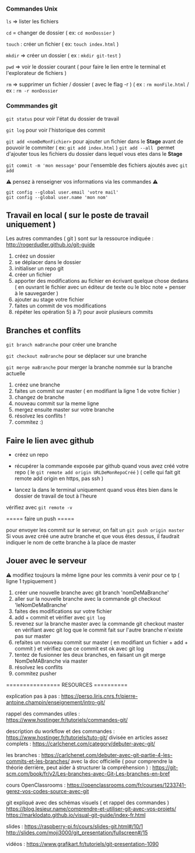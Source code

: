  ### Commandes Unix
```ls``` => lister les fichiers 

```cd``` = changer de dossier ( ex: ```cd monDossier``` ) 

```touch``` : créer un fichier  ( ex: ```touch index.html``` ) 

```mkdir``` => créer un dossier ( ex : ```mkdir git-test``` )

```pwd``` => voir le dossier courant ( pour faire le lien entre le terminal et l'explorateur de fichiers )

```rm``` => supprimer un fichier / dossier ( avec le flag -r ) 
( ex : ```rm monFile.html``` / ex : ```rm -r monDossier```

### Commmandes git

```git status``` pour voir l'état du dossier de travail

```git log``` pour voir l'historique des commit

```git add <nomDeMonFichier>``` pour ajouter un fichier dans le **Stage** avant de pouvoir le commiter ( ex: ```git add index.html``` ) 
```git add --all ``` permet d'ajouter tous les fichiers du dossier dans lequel vous etes dans le **Stage**

```git commit -m 'mon message'``` pour l'ensemble des fichiers ajoutés avec ```git add```



:warning: pensez à renseigner vos informations via les commandes :warning: 
    
    git config --global user.email 'votre mail'
    git config --global user.name 'mon nom'
    
    
    
 Travail en local ( sur le poste de travail uniquement )
 ----

Les autres commandes ( git ) sont sur la ressource indiquée : http://rogerdudler.github.io/git-guide

1) créez un dossier 
2) se déplacer dans le dossier
3) initialiser un repo git
4) créer un fichier 
5) apporter des modifications au fichier en écrivant quelque chose dedans ( en ouvrant le fichier avec un éditeur de texte ou le bloc note + penser à le sauvegarder )
6) ajouter au stage votre fichier 
7) faites un commit de vos modifications
8) répéter les opération 5) à 7) pour avoir plusieurs commits 

Branches et conflits 
------

```git branch maBranche``` pour créer une branche

```git checkout maBranche``` pour se déplacer sur une branche

```git merge maBranche```  pour merger la branche nommée sur la branche actuelle

1) créez une branche
2) faites un commit sur master ( en modifiant la ligne 1 de votre fichier )
3) changez de branche 
4) nouveau commit sur la meme ligne 
5) mergez ensuite master sur votre branche
6) résolvez les conflits !
7) commitez :)




Faire le lien avec github 
------

- créez un repo
- récupérer la commande exposée par github quand vous avez créé votre repo ( le ```git remote add origin URLDeMonRepoCréé``` )
( celle qui fait git remote add origin en https, pas ssh )

- lancez la dans le terminal uniquement quand vous êtes bien dans le dossier de travail de tout à l'heure

vérifiez avec ```git remote -v```


===== faire un push =====

pour envoyer les commit sur le serveur, on fait un ```git push origin master```
Si vous avez créé une autre branche et que vous êtes dessus, il faudrait indiquer le nom de cette branche à la place de master



Jouer avec le serveur
-------

:warning: modifiez toujours la même ligne pour les commits à venir pour ce tp ( ligne 1 typiquement )

1) créer une nouvelle branche avec 
git branch 'nomDeMaBranche'
2) aller sur la nouvelle branche avec la commande git checkout 'leNomDeMaBranche'
3) faites des modifications sur votre fichier
4) add + commit et vérifier avec ```git log```
5) revenez sur la branche master avec  la commande git checkout master en vérifiant avec git log que le commit fait sur l'autre branche n'existe pas sur master
6) refaites un nouveau commit sur master ( en modifiant un fichier + add + commit ) et vérifiez que ce commit est ok avec git log
7) tentez de fusionner les deux branches, en faisant un git merge NomDeMABranche via master
8) résolvez les conflits 
9) commitez pusher


================ RESOURCES ==========

explication pas à pas :
https://perso.liris.cnrs.fr/pierre-antoine.champin/enseignement/intro-git/

rappel des commandes utiles : 
https://www.hostinger.fr/tutoriels/commandes-git/

description du workflow et des commandes :
https://www.hostinger.fr/tutoriels/tuto-git/
divisée en articles assez complets : https://carlchenet.com/category/debuter-avec-git/

les branches :
https://carlchenet.com/debuter-avec-git-partie-4-les-commits-et-les-branches/
avec la doc officielle ( pour comprendre la théorie derrière, peut aider à structurer la compréhension ) : https://git-scm.com/book/fr/v2/Les-branches-avec-Git-Les-branches-en-bref

cours OpenClassrooms :
https://openclassrooms.com/fr/courses/1233741-gerez-vos-codes-source-avec-git

git expliqué avec des schémas visuels ( et rappel des commandes )
https://blog.lesieur.name/comprendre-et-utiliser-git-avec-vos-projets/
https://marklodato.github.io/visual-git-guide/index-fr.html


slides :
https://raspberry-pi.fr/cours/slides-git.html#/10/1
http://slides.com/moji3000/git_presentation/fullscreen#/15

vidéos :
https://www.grafikart.fr/tutoriels/git-presentation-1090
